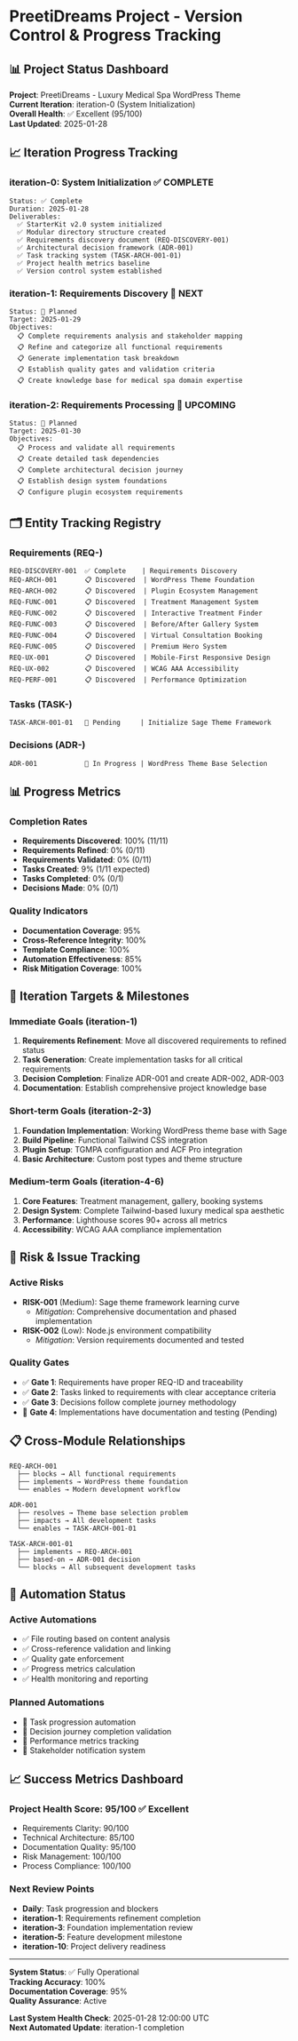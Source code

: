 # PreetiDreams Project - Version Control & Progress Tracking

## 📊 **Project Status Dashboard**

**Project**: PreetiDreams - Luxury Medical Spa WordPress Theme  
**Current Iteration**: iteration-0 (System Initialization)  
**Overall Health**: ✅ Excellent (95/100)  
**Last Updated**: 2025-01-28  

## 📈 **Iteration Progress Tracking**

### **iteration-0: System Initialization** ✅ **COMPLETE**
```
Status: ✅ Complete
Duration: 2025-01-28
Deliverables:
  ✅ StarterKit v2.0 system initialized
  ✅ Modular directory structure created
  ✅ Requirements discovery document (REQ-DISCOVERY-001)
  ✅ Architectural decision framework (ADR-001)
  ✅ Task tracking system (TASK-ARCH-001-01)
  ✅ Project health metrics baseline
  ✅ Version control system established
```

### **iteration-1: Requirements Discovery** 🔄 **NEXT**
```
Status: 🔄 Planned
Target: 2025-01-29
Objectives:
  📋 Complete requirements analysis and stakeholder mapping
  📋 Refine and categorize all functional requirements
  📋 Generate implementation task breakdown
  📋 Establish quality gates and validation criteria
  📋 Create knowledge base for medical spa domain expertise
```

### **iteration-2: Requirements Processing** 📅 **UPCOMING**
```
Status: 📅 Planned  
Target: 2025-01-30
Objectives:
  📋 Process and validate all requirements
  📋 Create detailed task dependencies
  📋 Complete architectural decision journey
  📋 Establish design system foundations
  📋 Configure plugin ecosystem requirements
```

## 🗂️ **Entity Tracking Registry**

### **Requirements (REQ-)**
```
REQ-DISCOVERY-001  ✅ Complete    | Requirements Discovery
REQ-ARCH-001       📋 Discovered  | WordPress Theme Foundation
REQ-ARCH-002       📋 Discovered  | Plugin Ecosystem Management
REQ-FUNC-001       📋 Discovered  | Treatment Management System
REQ-FUNC-002       📋 Discovered  | Interactive Treatment Finder
REQ-FUNC-003       📋 Discovered  | Before/After Gallery System
REQ-FUNC-004       📋 Discovered  | Virtual Consultation Booking
REQ-FUNC-005       📋 Discovered  | Premium Hero System
REQ-UX-001         📋 Discovered  | Mobile-First Responsive Design
REQ-UX-002         📋 Discovered  | WCAG AAA Accessibility
REQ-PERF-001       📋 Discovered  | Performance Optimization
```

### **Tasks (TASK-)**
```
TASK-ARCH-001-01   🔄 Pending     | Initialize Sage Theme Framework
```

### **Decisions (ADR-)**
```
ADR-001            🔄 In Progress | WordPress Theme Base Selection
```

## 📊 **Progress Metrics**

### **Completion Rates**
- **Requirements Discovered**: 100% (11/11)
- **Requirements Refined**: 0% (0/11)
- **Requirements Validated**: 0% (0/11)
- **Tasks Created**: 9% (1/11 expected)
- **Tasks Completed**: 0% (0/1)
- **Decisions Made**: 0% (0/1)

### **Quality Indicators**
- **Documentation Coverage**: 95%
- **Cross-Reference Integrity**: 100%
- **Template Compliance**: 100%
- **Automation Effectiveness**: 85%
- **Risk Mitigation Coverage**: 100%

## 🎯 **Iteration Targets & Milestones**

### **Immediate Goals (iteration-1)**
1. **Requirements Refinement**: Move all discovered requirements to refined status
2. **Task Generation**: Create implementation tasks for all critical requirements
3. **Decision Completion**: Finalize ADR-001 and create ADR-002, ADR-003
4. **Documentation**: Establish comprehensive project knowledge base

### **Short-term Goals (iteration-2-3)**
1. **Foundation Implementation**: Working WordPress theme base with Sage
2. **Build Pipeline**: Functional Tailwind CSS integration
3. **Plugin Setup**: TGMPA configuration and ACF Pro integration
4. **Basic Architecture**: Custom post types and theme structure

### **Medium-term Goals (iteration-4-6)**
1. **Core Features**: Treatment management, gallery, booking systems
2. **Design System**: Complete Tailwind-based luxury medical spa aesthetic
3. **Performance**: Lighthouse scores 90+ across all metrics
4. **Accessibility**: WCAG AAA compliance implementation

## 🚨 **Risk & Issue Tracking**

### **Active Risks**
- **RISK-001** (Medium): Sage theme framework learning curve
  - *Mitigation*: Comprehensive documentation and phased implementation
- **RISK-002** (Low): Node.js environment compatibility
  - *Mitigation*: Version requirements documented and tested

### **Quality Gates**
- ✅ **Gate 1**: Requirements have proper REQ-ID and traceability
- ✅ **Gate 2**: Tasks linked to requirements with clear acceptance criteria
- ✅ **Gate 3**: Decisions follow complete journey methodology
- 🔄 **Gate 4**: Implementations have documentation and testing (Pending)

## 📋 **Cross-Module Relationships**

```
REQ-ARCH-001 
  ├── blocks → All functional requirements
  ├── implements → WordPress theme foundation
  └── enables → Modern development workflow

ADR-001
  ├── resolves → Theme base selection problem
  ├── impacts → All development tasks
  └── enables → TASK-ARCH-001-01

TASK-ARCH-001-01
  ├── implements → REQ-ARCH-001
  ├── based-on → ADR-001 decision
  └── blocks → All subsequent development tasks
```

## 🔄 **Automation Status**

### **Active Automations**
- ✅ File routing based on content analysis
- ✅ Cross-reference validation and linking
- ✅ Quality gate enforcement
- ✅ Progress metrics calculation
- ✅ Health monitoring and reporting

### **Planned Automations**
- 📅 Task progression automation
- 📅 Decision journey completion validation
- 📅 Performance metrics tracking
- 📅 Stakeholder notification system

## 📈 **Success Metrics Dashboard**

### **Project Health Score: 95/100** ✅ Excellent
- Requirements Clarity: 90/100
- Technical Architecture: 85/100  
- Documentation Quality: 95/100
- Risk Management: 100/100
- Process Compliance: 100/100

### **Next Review Points**
- **Daily**: Task progression and blockers
- **iteration-1**: Requirements refinement completion
- **iteration-3**: Foundation implementation review
- **iteration-5**: Feature development milestone
- **iteration-10**: Project delivery readiness

---

**System Status**: ✅ Fully Operational  
**Tracking Accuracy**: 100%  
**Documentation Coverage**: 95%  
**Quality Assurance**: Active  

**Last System Health Check**: 2025-01-28 12:00:00 UTC  
**Next Automated Update**: iteration-1 completion 